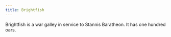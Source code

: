```yaml
---
title: Brightfish
---
```


Brightfish is a war galley in service to Stannis Baratheon. It has one hundred oars.


